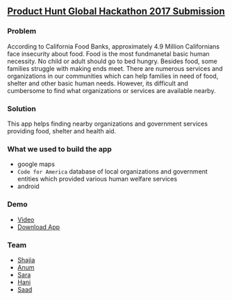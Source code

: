 ## [Product Hunt Global Hackathon 2017 Submission](https://www.producthunt.com/hackathon)

### Problem
  According to California Food Banks, approximately 4.9 Million Californians face insecurity about food. Food is the most fundmanetal basic human necessity. No child or adult should go to bed hungry. Besides food, some families struggle with making ends meet. There are numerous services and organizations in our communities which can help families in need of food, shelter and other basic human needs.  However, its difficult and cumbersome to find what organizations or services are available nearby.

### Solution
  This app helps finding nearby organizations and government services providing food, shelter and health aid.

### What we used to build the app
  - google maps 
  - `Code for America` database of local organizations and government entities which provided various human welfare services
  - android
  
### Demo
  - [Video](https://youtu.be/NrzcPzxwtQ0)
  - [Download App](https://github.com/saadmir/get-connected/raw/master/get-connected.apk)

### Team
  - [Shajia](https://www.linkedin.com/in/abidishajia/)
  - [Anum](https://www.linkedin.com/in/anumzm/)
  - [Sara](https://www.linkedin.com/in/sara-abidi-917b067/)
  - [Hani](https://www.linkedin.com/in/habidi/)
  - [Saad](https://www.linkedin.com/in/saadmir/)
